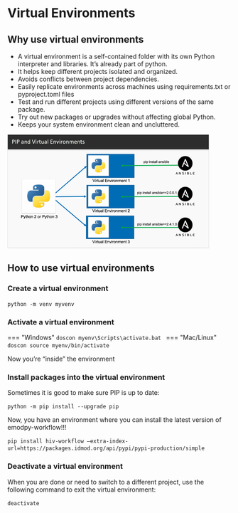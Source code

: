 # Virtual Environments

## Why use virtual environments

- A virtual environment is a self-contained folder with its own Python interpreter
and libraries. It’s already part of python. 
- It helps keep different projects isolated and organized.
- Avoids conflicts between project dependencies.
- Easily replicate environments across machines using requirements.txt or
pyproject.toml files
- Test and run different projects using different versions of the same package.
- Try out new packages or upgrades without affecting global Python.
- Keeps your system environment clean and uncluttered.

![](../images/virtual_environments.png)

## How to use virtual environments

### Create a virtual environment

```doscon
python -m venv myvenv
```

### Activate a virtual environment

=== "Windows"
    ```doscon
    myenv\Scripts\activate.bat
    ```
=== "Mac/Linux"
    ```doscon
    source myenv/bin/activate
    ```

Now you’re “inside” the environment

### Install packages into the virtual environment

Sometimes it is good to make sure PIP is up to date:

```
python -m pip install --upgrade pip
```

Now, you have an environment where you can install the latest version of emodpy-workflow!!!

```
pip install hiv-workflow –extra-index-url=https://packages.idmod.org/api/pypi/pypi-production/simple
```

### Deactivate a virtual environment

When you are done or need to switch to a different project, use the following command
to exit the virtual environment:

```
deactivate
```
